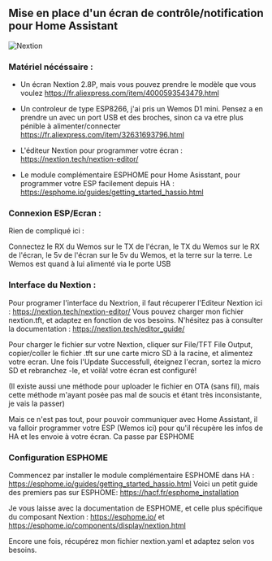## Mise en place d'un écran de contrôle/notification pour Home Assistant


![Nextion](https://user-images.githubusercontent.com/35771339/225013109-b3ed8c40-9fef-4b1d-8148-c2848ab0bb86.jpeg)


### Matériel nécéssaire : 

- Un écran Nextion 2.8P, mais vous pouvez prendre le modèle que vous voulez
    https://fr.aliexpress.com/item/4000593543479.html
    
- Un controleur de type ESP8266, j'ai pris un Wemos D1 mini. Pensez a en prendre un avec un port USB et des broches, sinon ca va etre plus pénible à alimenter/connecter
    https://fr.aliexpress.com/item/32631693796.html
    
- L'éditeur Nextion pour programmer votre écran : https://nextion.tech/nextion-editor/

- Le module complémentaire ESPHOME pour Home Asisstant, pour programmer votre ESP facilement depuis HA : https://esphome.io/guides/getting_started_hassio.html


### Connexion ESP/Ecran :

 Rien de compliqué ici :
 
 Connectez le RX du Wemos sur le TX de l'écran, le TX du Wemos sur le RX de l'écran, le 5v de l'écran sur le 5v du Wemos, et la terre sur la terre.
 Le Wemos est quand à lui alimenté via le porte USB
 
 
 ### Interface du Nextion : 

  Pour programer l'interface du Nextrion, il faut récuperer l'Editeur Nextion ici : https://nextion.tech/nextion-editor/
  Vous pouvez charger mon fichier nextion.tft, et adaptez en fonction de vos besoins. N'hésitez pas à consulter la documentation : https://nextion.tech/editor_guide/
  
  Pour charger le fichier sur votre Nextion, cliquer sur File/TFT File Output, copier/coller le fichier .tft sur une carte micro SD à la racine, et alimentez votre       ecran. Une fois l'Update Successfull, éteignez l'ecran, sortez la micro SD et rebranchez -le, et voilà! votre écran est configuré!
  
  (Il existe aussi une méthode pour uploader le fichier en OTA (sans fil), mais cette méthode m'ayant posée pas mal de soucis et étant très inconsistante, je vais la passer)
  
  Mais ce n'est pas tout, pour pouvoir communiquer avec Home Assistant, il va falloir programmer votre ESP (Wemos ici) pour qu'il récupère les infos de HA et les envoie à votre écran. Ca passe par ESPHOME
  
  ### Configuration ESPHOME
  
  Commencez par installer le module complémentaire ESPHOME dans HA : https://esphome.io/guides/getting_started_hassio.html
  Voici un petit guide des premiers pas sur ESPHOME: https://hacf.fr/esphome_installation
  
  Je vous laisse avec la documentation de ESPHOME, et celle plus spécifique du composant Nextion : https://esphome.io/ et https://esphome.io/components/display/nextion.html
  
  Encore une fois, récupérez mon fichier nextion.yaml et adaptez selon vos besoins.
  
  
